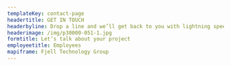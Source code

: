 ```yaml
---
templateKey: contact-page
headertitle: GET IN TOUCH
headerbyline: Drop a line and we’ll get back to you with lightning speed
headerimage: /img/p30000-051-1.jpg
formtitle: Let’s talk about your project
employeetitle: Employees
mapiframe: Fjell Technology Group
---
```



